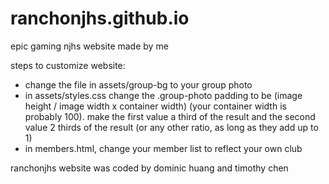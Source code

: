 # ranchonjhs.github.io

epic gaming njhs website made by me

steps to customize website:
- change the file in assets/group-bg to your group photo
- in assets/styles.css change the .group-photo padding to be (image height / image width x container width) (your container width is probably 100). make the first value a third of the result and the second value 2 thirds of the result (or any other ratio, as long as they add up to 1)
- in members.html, change your member list to reflect your own club

ranchonjhs website was coded by dominic huang and timothy chen
